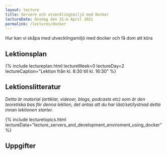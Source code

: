 ```yaml
---
layout: lecture
title: Servere och utvecklingsmiljö med Docker
lectureDate: Onsdag den 21:e April 2021
permalink: /lectures/docker
---
```


Hur kan vi skåpa med utvecklingsmiljö med docker och få dom att köra

## Lektionsplan

{% include lectureplan.html lectureWeek=0 lectureDay=2 lectureCaption="Lektion från kl. 8:30 till kl. 16:30" %}

## Lektionslitteratur
*Detta är material (artiklar, videoer, blogs, podcasts etc) som är den teoretiska bas för denna lektion, det antas att du har läst/set/lystnad detta innan lektionen starter.*

{% include lecturetopics.html lectureData="lecture_servers_and_development_enviroment_using_docker" %}

## Uppgifter
